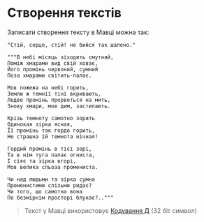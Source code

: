 # Створення текстів

Записати створення тексту в <subject>Мавці</subject> можна так:

```мавка
"Стій, серце, стій! не бийся так шалено."
```

```мавка
"""В небі місяць зіходить смутний,
Поміж хмарами вид свій ховає,
Його промінь червоний, сумний
Поза хмарами світить-палає.

Мов пожежа на небі горить,
Землю ж темнії тіні вкривають,
Ледве промінь прорветься на мить,
Знову хмари, мов дим, застилають.

Крізь темноту самотно зорить
Одинокая зірка ясная,
Її промінь так гордо горить,
Не страшна їй темнота нічная!

Гордий промінь в тієї зорі,
Та в нім туга палає огниста,
І сіяє та зірка вгорі,
Мов велика сльоза промениста.

Чи над людьми та зірка сумна
Променистими слізьми ридає?
Чи того, що самотна вона
По безмірнім просторі блукає?.."""
```

> Текст у <subject>Мавці</subject> використовує [Кодування Д](https://кдб.укр/документи/КД.html)
> (32 біт символ) 